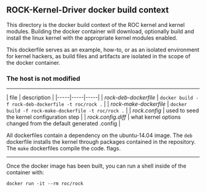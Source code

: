 ## ROCK-Kernel-Driver docker build context
This directory is the docker build context of the ROC kernel and kernel modules.  Building the docker container will download, optionally build and install the linux kernel with the appropriate kernel modules enabled.  

This dockerfile serves as an example, how-to, or as an isolated environment for kernel hackers, as build files and artifacts are isolated in the scope of the docker container.  

### The host is not modified
---
| file | description |
|-----|-----|-----|
| *rock-deb-dockerfile* | `docker build -f rock-deb-dockerfile -t roc/rock .` |
| *rock-make-dockerfile* | `docker build -f rock-make-dockerfile -t roc/rock .` |
| *rock.config* | used to seed the kernel configuration step |
| *rock.config.diff* | what kernel options changed from the default generated .config |

All dockerfiles contain a dependency on the ubuntu-14.04 image.  The `deb` dockerfile installs the kernel through packages contained in the repository.  The `make` dockerfiles compile the code.
 flags.

---
Once the docker image has been built, you can run a shell inside of the container with:

`docker run -it --rm roc/rock`
